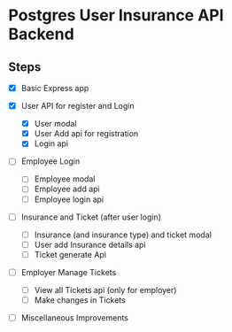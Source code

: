 # Postgres User Insurance API Backend

## Steps

- [x] Basic Express app
- [x] User API for register and Login

  - [x] User modal
  - [x] User Add api for registration
  - [x] Login api

- [ ] Employee Login

  - [ ] Employee modal
  - [ ] Employee add api
  - [ ] Employee login api

- [ ] Insurance and Ticket (after user login)

  - [ ] Insurance (and insurance type) and ticket modal
  - [ ] User add Insurance details api
  - [ ] Ticket generate Api

- [ ] Employer Manage Tickets

  - [ ] View all Tickets api (only for employer)
  - [ ] Make changes in Tickets

- [ ] Miscellaneous Improvements
